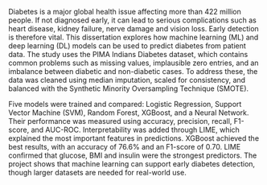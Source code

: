 Diabetes is a major global health issue affecting more than 422 million people. If not diagnosed early, it can lead to serious complications such as heart disease, kidney failure, nerve damage and vision loss. Early detection is therefore vital. This dissertation explores how machine learning (ML) and deep learning (DL) models can be used to predict diabetes from patient data. The study uses the PIMA Indians Diabetes dataset, which contains common problems such as missing values, implausible zero entries, and an imbalance between diabetic and non-diabetic cases. To address these, the data was cleaned using median imputation, scaled for consistency, and balanced with the Synthetic Minority Oversampling Technique (SMOTE).

Five models were trained and compared: Logistic Regression, Support Vector Machine (SVM), Random Forest, XGBoost, and a Neural Network. Their performance was measured using accuracy, precision, recall, F1-score, and AUC-ROC. Interpretability was added through LIME, which explained the most important features in predictions. XGBoost achieved the best results, with an accuracy of 76.6% and an F1-score of 0.70. LIME confirmed that glucose, BMI and insulin were the strongest predictors. The project shows that machine learning can support early diabetes detection, though larger datasets are needed for real-world use.
